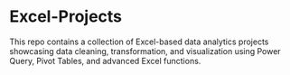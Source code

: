 # Excel-Projects
This repo contains a collection of Excel-based data analytics projects showcasing data cleaning, transformation, and visualization using Power Query, Pivot Tables, and advanced Excel functions.
